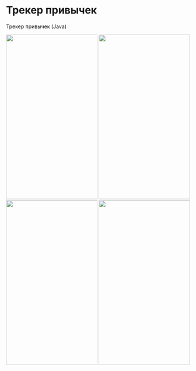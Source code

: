 # Трекер привычек
Трекер привычек (Java)

<div style="display: inline-block;">
  <img src="https://user-images.githubusercontent.com/48937761/56217604-b849a480-608d-11e9-8b15-5b30bfb611ad.png" width="250" height="450" />
  <img src="https://user-images.githubusercontent.com/48937761/56217636-c39cd000-608d-11e9-8bbb-ea85988c9f2c.png" width="250" height="450" />
</div>
<div style="display: inline-block;">
  <img src="https://user-images.githubusercontent.com/48937761/56217654-cd263800-608d-11e9-9ff0-66a0a91af50c.png" width="250" height="450" />
  <img src="https://user-images.githubusercontent.com/48937761/56217680-d7483680-608d-11e9-9cec-52227327a365.png" width="250" height="450" />
</div>
